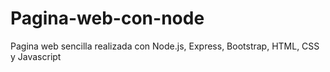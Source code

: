# Pagina-web-con-node
Pagina web sencilla realizada con Node.js, Express, Bootstrap, HTML, CSS y Javascript 
